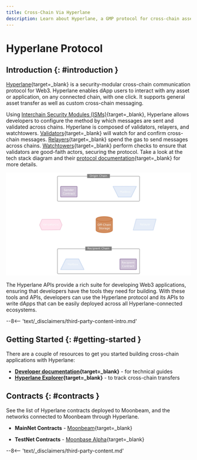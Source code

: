 ```yaml
---
title: Cross-Chain Via Hyperlane
description: Learn about Hyperlane, a GMP protocol for cross-chain asset transfers, and how to get started building cross-chain applications with Hyperlane on Moonbeam.
---
```


# Hyperlane Protocol

## Introduction {: #introduction }

[Hyperlane](https://hyperlane.xyz){target=\_blank} is a security-modular cross-chain communication protocol for Web3. Hyperlane enables dApp users to interact with any asset or application, on any connected chain, with one click. It supports general asset transfer as well as custom cross-chain messaging.  

Using [Interchain Security Modules (ISMs)](https://docs.hyperlane.xyz/docs/protocol/ISM/modular-security){target=\_blank}, Hyperlane allows developers to configure the method by which messages are sent and validated across chains. Hyperlane is composed of validators, relayers, and watchtowers. [Validators](https://docs.hyperlane.xyz/docs/protocol/agents/validators){target=\_blank} will watch for and confirm cross-chain messages. [Relayers](https://docs.hyperlane.xyz/docs/protocol/agents/relayer){target=\_blank} spend the gas to send messages across chains. [Watchtowers](https://docs.hyperlane.xyz/docs/protocol/agents/watchtowers){target=\_blank} perform checks to ensure that validators are good-faith actors, securing the protocol. Take a look at the tech stack diagram and their [protocol documentation](https://docs.hyperlane.xyz/docs/protocol/protocol-overview){target=\_blank} for more details.

![Hyperlane Technology Stack diagram](/images/builders/interoperability/protocols/hyperlane/hyperlane-1.webp)

The Hyperlane APIs provide a rich suite for developing Web3 applications, ensuring that developers have the tools they need for building. With these tools and APIs, developers can use the Hyperlane protocol and its APIs to write dApps that can be easily deployed across all Hyperlane-connected ecosystems.

--8<-- 'text/_disclaimers/third-party-content-intro.md'

## Getting Started {: #getting-started }

There are a couple of resources to get you started building cross-chain applications with Hyperlane:

- **[Developer documentation](https://docs.hyperlane.xyz/docs/intro){target=\_blank}** - for technical guides
- **[Hyperlane Explorer](https://explorer.hyperlane.xyz/){target=\_blank}** - to track cross-chain transfers

## Contracts {: #contracts }

See the list of Hyperlane contracts deployed to Moonbeam, and the networks connected to Moonbeam through Hyperlane.

- **MainNet Contracts** - [Moonbeam](https://docs.hyperlane.xyz/docs/reference/contract-addresses){target=\_blank}

- **TestNet Contracts** - [Moonbase Alpha](https://docs.hyperlane.xyz/docs/reference/contract-addresses){target=\_blank}

--8<-- 'text/_disclaimers/third-party-content.md'